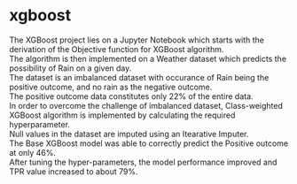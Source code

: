 # xgboost
The XGBoost project lies on a Jupyter Notebook which starts with the derivation of the Objective function for XGBoost algorithm. \
The algorithm is then implemented on a Weather dataset which predicts the possibility of Rain on a given day. \
The dataset is an imbalanced dataset with occurance of Rain being the positive outcome, and no rain as the negative outcome. \
The positive outcome data constitutes only 22% of the entire data. \
In order to overcome the challenge of imbalanced dataset, Class-weighted XGBoost algorithm is implemented by calculating the required hyperparameter. \
Null values in the dataset are imputed using an Itearative Imputer. \
The Base XGBoost model was able to correctly predict the Positive outcome at only 46%. \
After tuning the hyper-parameters, the model performance improved and TPR value increased to about 79%.
